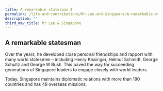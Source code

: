 ```yaml
---
title: A remarkable statesman 2
permalink: /life-and-contributions/Mr-Lee-and-Singapore/A-remarkable-statesman-2
description: ""
third_nav_title: Mr Lee & Singapore
---
```

## A remarkable statesman ##

Over the years, he developed close personal friendships and rapport with many world statesmen – including Henry Kissinger, Helmut Schmidt, George Schultz and George W Bush. This paved the way for succeeding generations of Singapore leaders to engage closely with world leaders.


Today, Singapore maintains diplomatic relations with more than 180 countries and has 49 overseas missions.